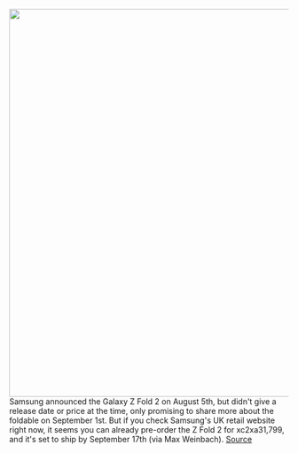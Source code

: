 <img src='https://cdn.vox-cdn.com/thumbor/O2mSZxiBDPIi88YMZ2Wckn9q-jI=/0x0:3360x1818/1200x800/filters:focal(1412x641:1948x1177)/cdn.vox-cdn.com/uploads/chorus_image/image/67306968/Screen_Shot_2020_08_05_at_10.25.49_AM.0.png' width='700px' /><br/>
Samsung announced the Galaxy Z Fold 2 on August 5th, but didn't give a release date or price at the time, only promising to share more about the foldable on September 1st. But if you check Samsung's UK retail website right now, it seems you can already pre-order the Z Fold 2 for xc2xa31,799, and it's set to ship by September 17th (via Max Weinbach).
<a href='https://www.theverge.com/2020/8/27/21404908/galaxy-z-fold-2-uk-ship-pre-order-september-17th'> Source <a/>